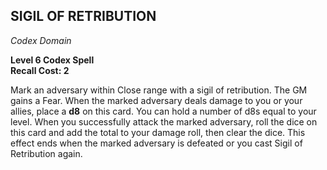 ## SIGIL OF RETRIBUTION  
_Codex Domain_

**Level 6 Codex Spell**  
**Recall Cost: 2**

Mark an adversary within Close range with a sigil of retribution. The GM gains a Fear. When the marked adversary deals damage to you or your allies, place a **d8** on this card. You can hold a number of d8s equal to your level. When you successfully attack the marked adversary, roll the dice on this card and add the total to your damage roll, then clear the dice. This effect ends when the marked adversary is defeated or you cast Sigil of Retribution again.  